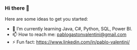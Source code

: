 ### Hi there 👋

Here are some ideas to get you started:

- 🌱 I’m currently learning Java, C#, Python, SQL, Power BI. 
- 📫 How to reach me: pablogastonvalentini@gmail.com
- ⚡ Fun fact: https://www.linkedin.com/in/pablo-valentini/
